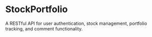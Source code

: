 # StockPortfolio
A RESTful API for user authentication, stock management, portfolio tracking, and comment functionality.
